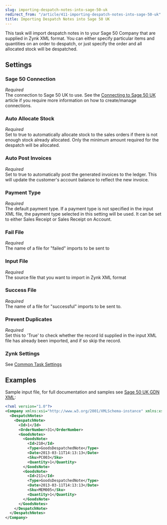 ```yaml
---
slug: importing-despatch-notes-into-sage-50-uk
redirect_from: "/article/411-importing-despatch-notes-into-sage-50-uk"
title: Importing Despatch Notes into Sage 50 UK
---
```

This task will import despatch notes in to your Sage 50 Company that are supplied in Zynk XML format. You can either specify particular items and quantities on an order to despatch, or just specify the order and all allocated stock will be despatched.

## Settings
### Sage 50 Connection
_Required_  
The connection to Sage 50 UK to use.  See the [Connecting to Sage 50 UK](connecting-to-sage-50-uk) article if you require more information on how to create/manage connections.

### Auto Allocate Stock
_Required_  
Set to true to automatically allocate stock to the sales orders if there is not enough stock already allocated. Only the minimum amount required for the despatch will be allocated. 

### Auto Post Invoices
_Required_  
Set to true to automatically post the generated invoices to the ledger. This will update the customer's account balance to reflect the new invoice.

### Payment Type
_Required_  
The default payment type. If a payment type is not specified in the input XML file, the payment type selected in this setting will be used. It can be set to either Sales Receipt or Sales Receipt on Account.

### Fail File
_Required_  
The name of a file for "failed" imports to be sent to   

### Input File
_Required_  
The source file that you want to import in Zynk XML format   

### Success File
_Required_  
The name of a file for "successful" imports to be sent to.  

### Prevent Duplicates
_Required_  
Set this to 'True' to check whether the record Id supplied in the input XML file has already been imported, and if so skip the record.

### Zynk Settings
See [Common Task Settings](common-task-settings)

## Examples
Sample input file, for full documentation and samples see [Sage 50 UK GDN XML](sage-50-uk-gdn-xml):  

```xml
<?xml version="1.0"?>
<Company xmlns:xsi="http://www.w3.org/2001/XMLSchema-instance" xmlns:xsd="http://www.w3.org/2001/XMLSchema">
  <DespatchNotes>
    <DespatchNote>
      <Id>1</Id>
      <OrderNumber>31</OrderNumber>
      <GoodsNotes>
        <GoodsNote>
          <Id>210</Id>
          <Type>GoodsDespatchedNote</Type>
          <Date>2013-03-11T14:13:13</Date>
          <Sku>PC003</Sku>
          <Quantity>1</Quantity>
        </GoodsNote>
        <GoodsNote>
          <Id>211</Id>
          <Type>GoodsDespatchedNote</Type>
          <Date>2013-03-11T14:13:13</Date>
          <Sku>MEM005</Sku>
          <Quantity>1</Quantity>
        </GoodsNote>
      </GoodsNotes>
    </DespatchNote>
  </DespatchNotes>
</Company>
```